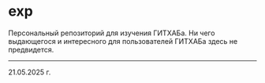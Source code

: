 # exp
Персональный репозиторий для изучения ГИТХАБа.
Ни чего выдающегося и интересного для пользователей ГИТХАБа здесь не предвидется.

---
21.05.2025 г.
